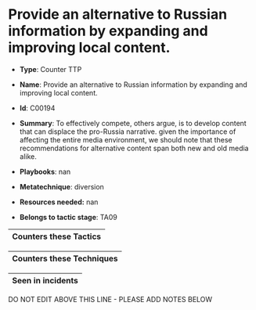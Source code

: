# Provide an alternative to Russian information by expanding and improving local content.

* **Type**: Counter TTP

* **Name**: Provide an alternative to Russian information by expanding and improving local content.

* **Id**: C00194

* **Summary**: To effectively compete, others argue, is to develop content that can displace the pro-Russia narrative. given the importance of affecting the entire media environment, we should note that these recommendations for alternative content span both new and old media alike.

* **Playbooks**: nan

* **Metatechnique**: diversion

* **Resources needed:** nan

* **Belongs to tactic stage**: TA09


| Counters these Tactics |
| ---------------------- |



| Counters these Techniques |
| ------------------------- |



| Seen in incidents |
| ----------------- |


DO NOT EDIT ABOVE THIS LINE - PLEASE ADD NOTES BELOW